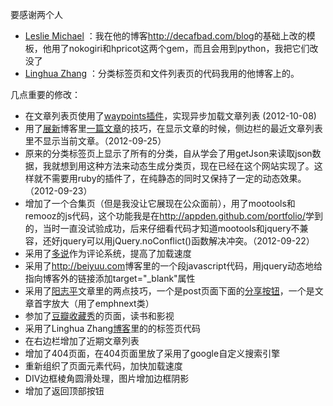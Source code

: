 要感谢两个人

* [Leslie Michael](http://github.com/lmorchard/) ：我在他的博客<http://decafbad.com/blog>的基础上改的模板，他用了nokogiri和hpricot这两个gem，而且会用到python，我把它们改没了
* [Linghua Zhang](http://github.com/waynezhang) ：分类标签页和文件列表页的代码我用的他博客上的。

几点重要的修改：

* 在文章列表页使用了[waypoints插件](http://imakewebthings.com/jquery-waypoints/)，实现异步加载文章列表 (2012-10-08)
* 用了[展新](http://pizn.github.com)博客里[一篇文章](http://pizn.github.com/2012/03/01/some-tips-for-jekyll-blog.html)的技巧，在显示文章的时候，侧边栏的最近文章列表里不显示当前文章。（2012-09-25）
* 原来的分类标签页上显示了所有的分类，自从学会了用getJson来读取json数据，我就想到用这种方法来动态生成分类页，现在已经在这个网站实现了。这样就不需要用ruby的插件了，在纯静态的同时又保持了一定的动态效果。（2012-09-23）
* 增加了一个合集页（但是我没让它展现在公众面前），用了mootools和remooz的js代码，这个功能我是在<http://appden.github.com/portfolio/>学到的，当时一直没试验成功，后来仔细看代码才知道mootools和jquery不兼容，还好jquery可以用jQuery.noConflict()函数解决冲突。（2012-09-22）
* 采用了[多说](http://duoshuo.com)作为评论系统，提高了加载速度
* 采用了<http://beiyuu.com>博客里的一个段javascript代码，用jquery动态地给指向博客外的链接添加target="_blank"属性
* 采用了[阳志平](http://yangzhipingshi.com/)文章里的两点技巧，一个是post页面下面的[分享按钮](http://jiathis.com)，一个是文章首字放大（用了emphnext类）
* 参加了[豆瓣收藏秀](http://www.douban.com/service/badgemaker)的页面，读书和影视
* 采用了Linghua Zhang[博客](http://lhzhang.com/)里的的标签页代码
* 在右边栏增加了近期文章列表
* 增加了404页面，在404页面里放了采用了google自定义搜索引擎
* 重新组织了页面元素代码，加快加载速度
* DIV边框棱角圆滑处理，图片增加边框阴影
* 增加了返回顶部按钮
